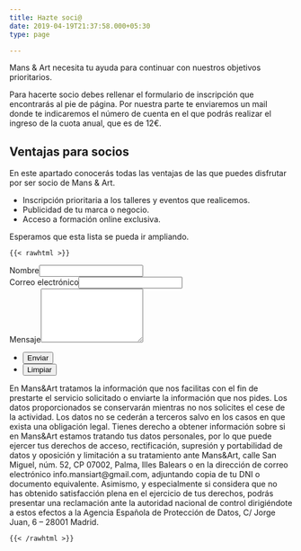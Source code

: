 ```yaml
---
title: Hazte soci@
date: 2019-04-19T21:37:58.000+05:30
type: page

---
```

Mans & Art necesita tu ayuda para continuar con nuestros objetivos prioritarios.

Para hacerte socio debes rellenar el formulario de inscripción que encontrarás al pie de página. Por nuestra parte te enviaremos un mail donde te indicaremos el número de cuenta en el que podrás realizar el ingreso de la cuota anual, que es de 12€.

## Ventajas para socios

En este apartado conocerás todas las ventajas de las que puedes disfrutar por ser socio de Mans & Art.

* Inscripción prioritaria a los talleres y eventos que realicemos.
* Publicidad de tu marca o negocio.
* Acceso a formación online exclusiva.

Esperamos que esta lista se pueda ir ampliando.

    {{< rawhtml >}}

<section><form method="post" action="[https://formspree.io/info.mansiart@gmail.com](https://formspree.io/info.mansiart@gmail.com "https://formspree.io/info.mansiart@gmail.com")">

<div class="field"><label for="name">Nombre</label><input type="text" name="name" id="name"></div>

<div class="field"><label for="email">Correo electrónico</label><input type="text" name="email" id="email"></div>

<div class="field"><label for="message">Mensaje</label><textarea name="message" id="message" rows="6"></textarea></div>

<ul class="actions"><li><input type="submit" value="Enviar" class="special"></li>

<li><input type="reset" value="Limpiar"></li></ul></form></section>

<div>En Mans&Art tratamos la información que nos facilitas con el fin de prestarte el servicio solicitado o enviarte la información que nos pides. Los datos proporcionados se conservarán mientras no nos solicites el cese de la actividad. Los datos no se cederán a terceros salvo en los casos en que exista una obligación legal. Tienes derecho a obtener información sobre si en Mans&Art estamos tratando tus datos personales, por lo que puede ejercer tus derechos de acceso, rectificación, supresión y portabilidad de datos y oposición y limitación a su tratamiento ante Mans&Art, calle San Miguel, núm. 52, CP 07002, Palma, Illes Balears o en la dirección de correo electrónico info.mansiart@gmail.com, adjuntando copia de tu DNI o documento equivalente. Asimismo, y especialmente si considera que no has obtenido satisfacción plena en el ejercicio de tus derechos, podrás presentar una reclamación ante la autoridad nacional de control dirigiéndote a estos efectos a la Agencia Española de Protección de Datos, C/ Jorge Juan, 6 – 28001 Madrid.</div>

    {{< /rawhtml >}}